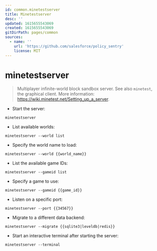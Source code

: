 ```yaml
---
id: common.minetestserver
title: Minetestserver
desc: ''
updated: 1615655543069
created: 1615655543069
gitDirPath: pages/common
sources:
  - name: ''
    url: 'https://github.com/salesforce/policy_sentry'
    license: MIT
---
```

# minetestserver

> Multiplayer infinite-world block sandbox server.
> See also `minetest`, the graphical client.
> More information: <https://wiki.minetest.net/Setting_up_a_server>.

- Start the server:

`minetestserver`

- List available worlds:

`minetestserver --world list`

- Specify the world name to load:

`minetestserver --world {{world_name}}`

- List the available game IDs:

`minetestserver --gameid list`

- Specify a game to use:

`minetestserver --gameid {{game_id}}`

- Listen on a specific port:

`minetestserver --port {{34567}}`

- Migrate to a different data backend:

`minetestserver --migrate {{sqlite3|leveldb|redis}}`

- Start an interactive terminal after starting the server:

`minetestserver --terminal`

